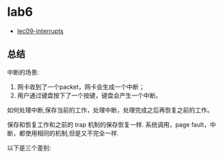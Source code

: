 # lab6

* [lec09-interrupts](https://mit-public-courses-cn-translatio.gitbook.io/mit6-s081/lec09-interrupts)

## 总结

中断的场景:

1. 网卡收到了一个packet，网卡会生成一个中断；
2. 用户通过键盘按下了一个按键，键盘会产生一个中断。

如何处理中断,保存当前的工作，处理中断，处理完成之后再恢复之前的工作。

保存和恢复工作和之前的 trap 机制的保存恢复一样. 系统调用，page fault，中断，都使用相同的机制,但是又不完全一样.

以下是三个差别:

